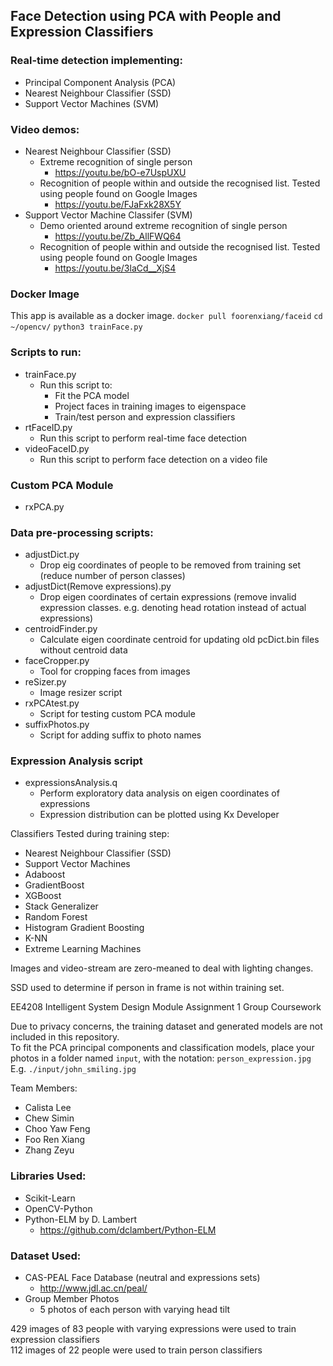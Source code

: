 ## Face Detection using PCA with People and Expression Classifiers

### Real-time detection implementing:
  - Principal Component Analysis (PCA)
  - Nearest Neighbour Classifier (SSD)
  - Support Vector Machines (SVM)
  
### Video demos:
- Nearest Neighbour Classifier (SSD)
  - Extreme recognition of single person
    - https://youtu.be/bO-e7UspUXU 
  - Recognition of people within and outside the recognised list. Tested using people found on Google Images
    - https://youtu.be/FJaFxk28X5Y
- Support Vector Machine Classifer (SVM)
  - Demo oriented around extreme recognition of single person
    - https://youtu.be/Zb_AllFWQ64
  - Recognition of people within and outside the recognised list. Tested using people found on Google Images
    - https://youtu.be/3laCd__XjS4

### Docker Image
This app is available as a docker image.
`docker pull foorenxiang/faceid` 
`cd ~/opencv/` 
`python3 trainFace.py` 

### Scripts to run:
- trainFace.py
  - Run this script to:
    - Fit the PCA model
    - Project faces in training images to eigenspace
    - Train/test person and expression classifiers
- rtFaceID.py
  - Run this script to perform real-time face detection
- videoFaceID.py
  - Run this script to perform face detection on a video file

### Custom PCA Module
- rxPCA.py

### Data pre-processing scripts:
- adjustDict.py
  - Drop eig coordinates of people to be removed from training set (reduce number of person classes)
- adjustDict(Remove expressions).py
  - Drop eigen coordinates of certain expressions (remove invalid expression classes. e.g. denoting head rotation instead of actual expressions)
- centroidFinder.py
  - Calculate eigen coordinate centroid for updating old pcDict.bin files without centroid data
- faceCropper.py
  - Tool for cropping faces from images
- reSizer.py
  - Image resizer script
- rxPCAtest.py
  - Script for testing custom PCA module
- suffixPhotos.py
  - Script for adding suffix to photo names

### Expression Analysis script
- expressionsAnalysis.q
  - Perform exploratory data analysis on eigen coordinates of expressions
  - Expression distribution can be plotted using Kx Developer
  
Classifiers Tested during training step:
- Nearest Neighbour Classifier (SSD)
- Support Vector Machines
- Adaboost
- GradientBoost
- XGBoost
- Stack Generalizer
- Random Forest
- Histogram Gradient Boosting
- K-NN 
- Extreme Learning Machines
    
Images and video-stream are zero-meaned to deal with lighting changes.
  
SSD used to determine if person in frame is not within training set.
  
EE4208 Intelligent System Design Module Assignment 1 Group Coursework

Due to privacy concerns, the training dataset and generated models are not included in this repository.  
To fit the PCA principal components and classification models, place your photos in a folder named `input`, with the notation: `person_expression.jpg`  
E.g. `./input/john_smiling.jpg`
  

Team Members:
- Calista Lee
- Chew Simin
- Choo Yaw Feng
- Foo Ren Xiang
- Zhang Zeyu
  
### Libraries Used:
- Scikit-Learn  
- OpenCV-Python  
- Python-ELM by D. Lambert  
  - https://github.com/dclambert/Python-ELM

### Dataset Used:
- CAS-PEAL Face Database (neutral and expressions sets)
  - http://www.jdl.ac.cn/peal/
- Group Member Photos
  - 5 photos of each person with varying head tilt  
  
429 images of 83 people with varying expressions were used to train expression classifiers  
112 images of 22 people were used to train person classifiers  

